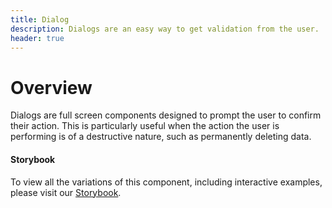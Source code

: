 ```yaml
---
title: Dialog
description: Dialogs are an easy way to get validation from the user.
header: true
---
```


# Overview

Dialogs are full screen components designed to prompt the user to confirm their action. This is particularly useful when the action the user is performing is of a destructive nature, such as permanently deleting data.


<framework-tabs></framework-tabs>

#### Storybook

To view all the variations of this component, including interactive examples, please visit our [Storybook](https://react-storybook.royalnavy.io/?selectedKind=Dialog&full=0&addons=0&stories=1&panelRight=0&addonPanel=storybook%2Factions%2Factions-panel&show-info=0&source=0).
